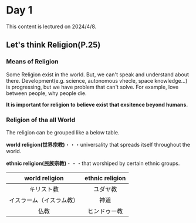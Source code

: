 # Day 1
This content is lectured on 2024/4/8.

## Let's think Religion(P.25)

### Means of Religion
Some Religion exist in the world. But, we can't speak and understand about there.
Development(e.g. science, autonomous vhecle, space knowledge...) is progressing, but we have problem that can't solve. For example, love between people, why people die.

**It is important for religion to believe exist that exsitence beyond humans.**

### Religion of tha all World
The religion can be grouped like a below table.

**world religion(世界宗教)**・・・universality that spreads itself throughout the world.

**ethnic religion(民族宗教)**・・・that worshiped by certain ethnic groups.

|world religion|ethnic religion|
|:--:|:--:|
|キリスト教|ユダヤ教|
|イスラーム（イスラム教）|神道|
|仏教|ヒンドゥー教|
